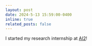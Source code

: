 ```yaml
---
layout: post
date: 2024-5-13 15:59:00-0400
inline: true
related_posts: false
---
```


I started my research internship at [AI2](https://allenai.org/)! 
